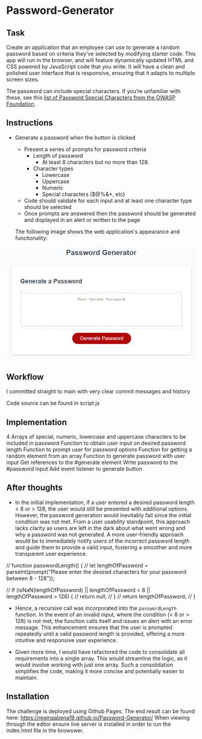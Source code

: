 # Password-Generator

## Task
Create an application that an employee can use to generate a random password based on criteria they’ve selected by modifying starter code. This app will run in the browser, and will feature dynamically updated HTML and CSS powered by JavaScript code that you write. It will have a clean and polished user interface that is responsive, ensuring that it adapts to multiple screen sizes.

The password can include special characters. If you’re unfamiliar with these, see this [list of Password Special Characters from the OWASP Foundation](https://www.owasp.org/index.php/Password_special_characters).

## Instructions
* Generate a password when the button is clicked
  * Present a series of prompts for password criteria
    * Length of password
      * At least 8 characters but no more than 128.
    * Character types
      * Lowercase
      * Uppercase
      * Numeric
      * Special characters ($@%&*, etc)
  * Code should validate for each input and at least one character type should be selected
  * Once prompts are answered then the password should be generated and displayed in an alert or written to the page

  The following image shows the web application's appearance and functionality:

![password generator demo](/assets/images/05-javascript-challenge-demo.png)


## Workflow
I committed straight to main with very clear commit messages and history

Code source can be found in script.js

## Implementation
4 Arrays of special, numeric, lowercase and uppercase characters to be included in password
Function to obtain user input on desired password length
Function to prompt user for password options
Function for getting a random element from an array
Function to generate password with user input
Get references to the #generate element
Write password to the #password input
Add event listener to generate button

## After thoughts
  
* In the initial implementation, if a user entered a desired password length < 8 or > 128, the user would still be presented with additional options. However, the password generation would inevitably fail since the initial condition was not met. From a user usability standpoint, this approach lacks clarity as users are left in the dark about what went wrong and why a password was not generated. A more user-friendly approach would be to immediately notify users of the incorrect password length and guide them to provide a valid input, fostering a smoother and more transparent user experience.

// function passwordLength() {
//   let lengthOfPassword = parseInt(prompt("Please enter the desired characters for your password between 8 - 128"));

//   if (isNaN(lengthOfPassword) || lengthOfPassword < 8 || lengthOfPassword > 128) {
//     return null;
//   }
//   return lengthOfPassword;
// }


* Hence, a recursive call was incorporated into the `passwordLength` function. In the event of an invalid input, where the condition (< 8 or > 128) is not met, the function calls itself and issues an alert with an error message. This enhancement ensures that the user is prompted repeatedly until a valid password length is provided, offering a more intuitive and responsive user experience.

* Given more time, I would have refactored the code to consolidate all requirements into a single array. This would streamline the logic, as it would involve working with just one array. Such a consolidation simplifies the code, making it more concise and potentially easier to maintain.


## Installation

The challenge is deployed using Github Pages. The end result can be found here: https://reginaabena19.github.io/Password-Generator/ When viewing through the editor ensure live server is installed in order to run the index.html file in the browswer.

